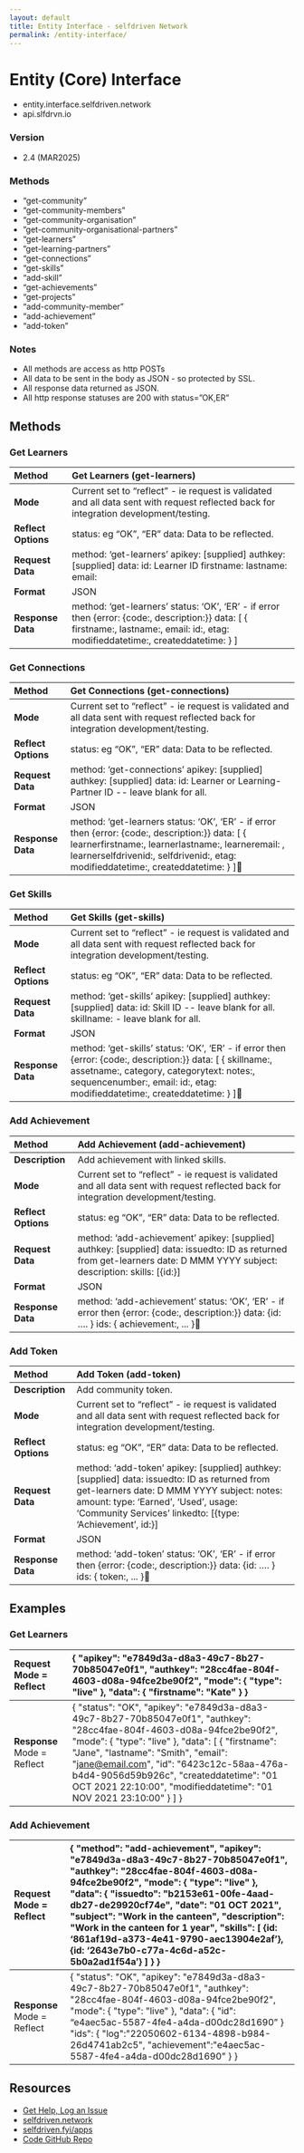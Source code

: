 ```yaml
---
layout: default
title: Entity Interface - selfdriven Network
permalink: /entity-interface/
---
```


# Entity (Core) Interface

* entity.interface.selfdriven.network  
* api.slfdrvn.io

### Version

- 2.4 (MAR2025)

### Methods

* “get-community”  
* “get-community-members”
* “get-community-organisation”
* ”get-community-organisational-partners” 
* “get-learners”  
* ”get-learning-partners”  
* “get-connections”  
* “get-skills”  
* “add-skill”  
* “get-achievements”  
* “get-projects”  
* “add-community-member”
* “add-achievement”  
* “add-token”
  
### Notes

* All methods are access as http POSTs  
* All data to be sent in the body as JSON \- so protected by SSL.  
* All response data returned as JSON.  
* All http response statuses are 200 with status=”OK,ER”

## Methods

### Get Learners

| Method | Get Learners (get-learners) |
| :---- | :---- |
| **Mode** | Current set to “reflect” \- ie request is validated and all data sent with request reflected back for integration development/testing. |
| **Reflect Options** | status: eg “OK”, “ER” data: Data to be reflected. |
| **Request Data** | method: ‘get-learners’ apikey: \[supplied\] authkey: \[supplied\] data: id: Learner ID firstname: lastname: email:  |
| **Format** | JSON |
| **Response Data** | method: ‘get-learners’ status: ‘OK’, ‘ER’ \- if error then {error: {code:, description:}} data: \[ { firstname:, lastname:, email:  id:, etag: modifieddatetime:, createddatetime: } \] |

### Get Connections

| Method | Get Connections (get-connections) |
| :---- | :---- |
| **Mode** | Current set to “reflect” \- ie request is validated and all data sent with request reflected back for integration development/testing. |
| **Reflect Options** | status: eg “OK”, “ER” data: Data to be reflected. |
| **Request Data** | method: ‘get-connections’ apikey: \[supplied\] authkey: \[supplied\] data: id: Learner or Learning-Partner  ID \-- leave blank for all.  |
| **Format** | JSON |
| **Response Data** | method: ‘get-learners status: ‘OK’, ‘ER’ \- if error then {error: {code:, description:}} data: \[ { learnerfirstname:, learnerlastname:, learneremail: , learnerselfdrivenid:, selfdrivenid:, etag: modifieddatetime:, createddatetime: } \] |

### Get Skills

| Method | Get Skills (get-skills) |
| :---- | :---- |
| **Mode** | Current set to “reflect” \- ie request is validated and all data sent with request reflected back for integration development/testing. |
| **Reflect Options** | status: eg “OK”, “ER” data: Data to be reflected. |
| **Request Data** | method: ‘get-skills’ apikey: \[supplied\] authkey: \[supplied\] data: id: Skill ID \-- leave blank for all. skillname: \- leave blank for all.  |
| **Format** | JSON |
| **Response Data** | method: ‘get-skills’ status: ‘OK’, ‘ER’ \- if error then {error: {code:, description:}} data: \[ { skillname:, assetname:, category, categorytext: notes:, sequencenumber:, email:  id:, etag: modifieddatetime:, createddatetime: } \] |

### Add Achievement

| Method | Add Achievement (add-achievement) |
| :---- | :---- |
| **Description** | Add achievement with linked skills. |
| **Mode** | Current set to “reflect” \- ie request is validated and  all data sent with request reflected back for integration development/testing. |
| **Reflect Options** | status: eg “OK”, “ER” data: Data to be reflected. |
| **Request Data** | method: ‘add-achievement’ apikey: \[supplied\] authkey: \[supplied\] data: issuedto: ID as returned from get-learners date: D MMM YYYY subject: description: skills: \[{id:}\]  |
| **Format** | JSON |
| **Response Data** | method: ‘add-achievement’ status: ‘OK’, ‘ER’ \- if error then {error: {code:, description:}} data: {id: …. } ids: { achievement:, ... } |

### Add Token

| Method | Add Token (add-token) |
| :---- | :---- |
| **Description** | Add community token. |
| **Mode** | Current set to “reflect” \- ie request is validated and  all data sent with request reflected back for integration development/testing. |
| **Reflect Options** | status: eg “OK”, “ER” data: Data to be reflected. |
| **Request Data** | method: ‘add-token’ apikey: \[supplied\] authkey: \[supplied\] data: issuedto: ID as returned from get-learners date: D MMM YYYY subject: notes: amount: type: ‘Earned’, ‘Used’, usage: ‘Community Services’ linkedto: \[{type: ‘Achievement’, id:}\]  |
| **Format** | JSON |
| **Response Data** | method: ‘add-token’ status: ‘OK’, ‘ER’ \- if error then {error: {code:, description:}} data: {id: …. } ids: { token:, ... } |

## Examples

### Get Learners

| Request Mode \= Reflect | {     "apikey": "e7849d3a-d8a3-49c7-8b27-70b85047e0f1",     "authkey": "28cc4fae-804f-4603-d08a-94fce2be90f2",     "mode":     {         "type": "live"     },     "data":     {        "firstname": "Kate"     }   }  |
| :---- | :---- |
| **Response** Mode \= Reflect | { 	"status": "OK", 	"apikey": "e7849d3a-d8a3-49c7-8b27-70b85047e0f1", 	"authkey": "28cc4fae-804f-4603-d08a-94fce2be90f2", 	"mode": 	{ 		"type": "live" 	}, 	"data": 	\[ 		{ "firstname": "Jane", 	"lastname": "Smith", "email": "jane@email.com", "id": "6423c12c-58aa-476a-b4d4-9056d59b926c", 	"createddatetime": "01 OCT 2021 22:10:00", 	"modifieddatetime": "01 NOV 2021 23:10:00" 		} 	\] } |

### Add Achievement

| Request Mode \= Reflect | {     "method": "add-achievement",     "apikey": "e7849d3a-d8a3-49c7-8b27-70b85047e0f1",     "authkey": "28cc4fae-804f-4603-d08a-94fce2be90f2",     "mode":     {         "type": "live"     },     "data":     { "issuedto": "b2153e61-00fe-4aad-db27-de29920cf74e",  "date": "01 OCT 2021",  "subject": "Work in the canteen",  "description": "Work in the canteen for 1 year",  "skills":  \[ {id: ‘861af19d-a373-4e41-9790-aec13904e2af’}, {id: ‘2643e7b0-c77a-4c6d-a52c-5b0a2ad1f54a’} \]     } } |
| :---- | :---- |
| **Response** Mode \= Reflect | { 	"status": "OK", 	"apikey": "e7849d3a-d8a3-49c7-8b27-70b85047e0f1", 	"authkey": "28cc4fae-804f-4603-d08a-94fce2be90f2", 	"mode": 	{ 		"type": "live" 	}, 	"data": 	{ 		"id": “e4aec5ac-5587-4fe4-a4da-d00dc28d1690” 	} 	"ids": 	{ 		"log":"22050602-6134-4898-b984-26d4741ab2c5", 		"achievement":"e4aec5ac-5587-4fe4-a4da-d00dc28d1690" 	} } |

## Resources
- [Get Help, Log an Issue](https://github.com/selfdriven-foundation/selfdriven-network/issues)
- [selfdriven.network](https://selfdriven.network)  
- [selfdriven.fyi/apps](https://selfdriven.fyi/apps)
- [Code GitHub Repo](https://github.com/selfdriven-tech/interface-core)